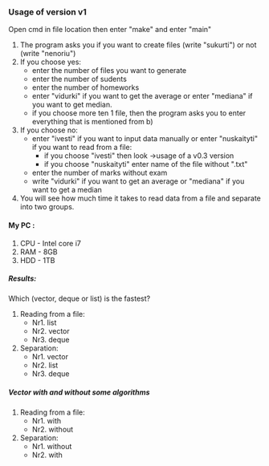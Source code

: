 ### Usage of version v1 

Open cmd in file location then enter "make" and enter "main"

1. The program asks you if you want to create files (write "sukurti") or not (write "nenoriu")
2. If you choose yes:
    - enter the number of files you want to generate
    - enter the number of sudents
    - enter the number of homeworks
    - enter "vidurki" if you want to get the average or enter "mediana" if you want to get median.   
    - if you choose more ten 1 file, then the program asks you to enter everything that is mentioned from b)
3. If you choose no:
    - enter "ivesti" if you want to input data manually or enter "nuskaityti" if you want to read from a file:
      - if you choose "ivesti" then look ->usage of a v0.3 version
      - if you choose "nuskaityti" enter name of the file without ".txt"</h6>
     - enter the number of marks without exam </h6>
     - write "vidurki" if you want to get an average or "mediana" if you want to get a median
4. You will see how much time it takes to read data from a file and separate into two groups.

#### My PC :
1. CPU - Intel core i7
2. RAM - 8GB
3. HDD - 1TB

##### Results:
Which (vector, deque or list) is the fastest?
1. Reading from a file:
    - Nr1. list
    - Nr2. vector
    - Nr3. deque
2. Separation:
    - Nr1. vector
    - Nr2. list
    - Nr3. deque
    
##### Vector with and without some algorithms
1. Reading from a file:
    - Nr1. with
    - Nr2. without
2. Separation:
    - Nr1. without
    - Nr2. with
